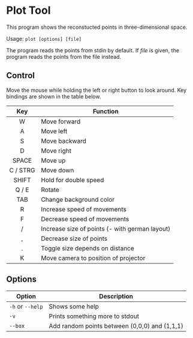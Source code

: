 Plot Tool
=========
This program shows the reconstucted points in three-dimensional space.

Usage: `plot [options] [file]`

The program reads the points from stdin by default. If *file* is given, the
program reads the points from the file instead.

Control
-------

Move the mouse while holding the left or right button to look around. Key
bindings are shown in the table below.

|   Key   | Function
|:-------:|---------------------------------------
|    W    | Move forward
|    A    | Move left
|    S    | Move backward
|    D    | Move right
|  SPACE  | Move up
| C / STRG| Move down
|  SHIFT  | Hold for double speed
|  Q / E  | Rotate
|   TAB   | Change background color
|    R    | Increase speed of movements
|    F    | Decrease speed of movements
|    /    | Increase size of points (- with german layout)
|    ,    | Decrease size of points
|    .    | Toggle size depends on distance
|    K    | Move camera to position of projector

Options
-------

| Option           | Description
|------------------|------------------------------
| `-h` or `--help` | Shows some help
| `-v`             | Prints something more to stdout
| `--box`          | Add random points between (0,0,0) and (1,1,1)
